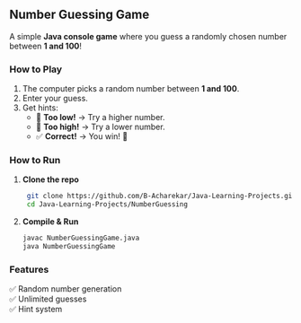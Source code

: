 ## Number Guessing Game  

A simple **Java console game** where you guess a randomly chosen number between **1 and 100**!  

### How to Play  
1. The computer picks a random number between **1 and 100**.  
2. Enter your guess.  
3. Get hints:  
   - 🔽 **Too low!** → Try a higher number.  
   - 🔼 **Too high!** → Try a lower number.  
   - ✅ **Correct!** → You win! 🎉  

### How to Run  
1. **Clone the repo**  
   ```sh
    git clone https://github.com/B-Acharekar/Java-Learning-Projects.git
    cd Java-Learning-Projects/NumberGuessing
   ```
2. **Compile & Run**  
   ```sh
   javac NumberGuessingGame.java
   java NumberGuessingGame
   ```

### Features  
✅ Random number generation  
✅ Unlimited guesses  
✅ Hint system  
